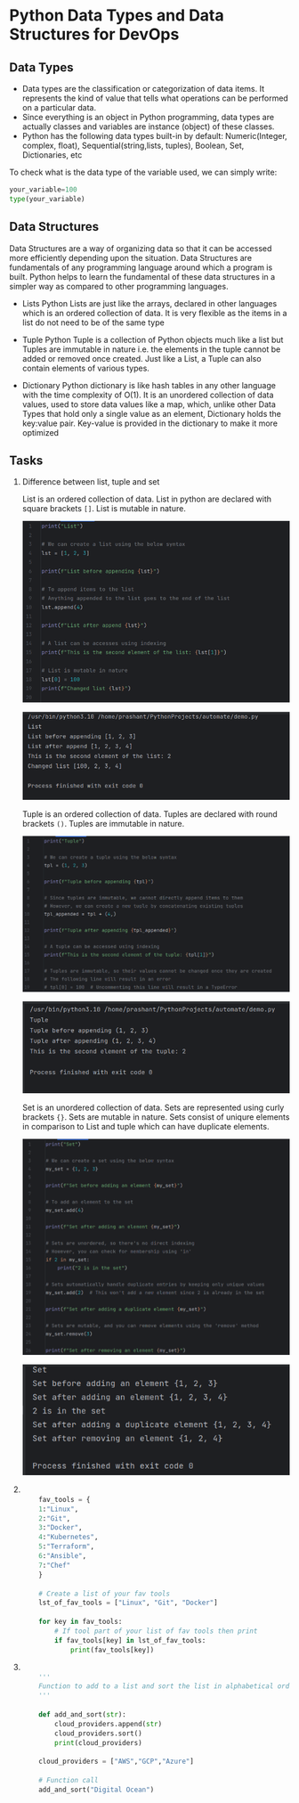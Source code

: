 # Python Data Types and Data Structures for DevOps

## Data Types
- Data types are the classification or categorization of data items. It represents the kind of value that tells what operations can be performed on a particular data. 
- Since everything is an object in Python programming, data types are actually classes and variables are instance (object) of these classes.
- Python has the following data types built-in by default: Numeric(Integer, complex, float), Sequential(string,lists, tuples), Boolean, Set, Dictionaries, etc

To check what is the data type of the variable used, we can simply write:
```python
your_variable=100
type(your_variable)
```


## Data Structures

 Data Structures are a way of organizing data so that it can be accessed more efficiently depending upon the situation. Data Structures are fundamentals of any programming language around which a program is built. Python helps to learn the fundamental of these data structures in a simpler way as compared to other programming languages.

- Lists
Python Lists are just like the arrays, declared in other languages which is an ordered collection of data. It is very flexible as the items in a list do not need to be of the same type

- Tuple
Python Tuple is a collection of Python objects much like a list but Tuples are immutable in nature i.e. the elements in the tuple cannot be added or removed once created. Just like a List, a Tuple can also contain elements of various types.

- Dictionary
Python dictionary is like hash tables in any other language with the time complexity of O(1). It is an unordered collection of data values, used to store data values like a map, which, unlike other Data Types that hold only a single value as an element, Dictionary holds the key:value pair. Key-value is provided in the dictionary to make it more optimized

## Tasks

1. Difference between list, tuple and set

    List is an ordered collection of data. List in python are declared with square brackets `[]`. List is mutable in nature.


    ![Python List](/day14/images/Screenshot%20from%202023-08-16%2009-22-18.png)



    ![List output](/day14/images/Screenshot%20from%202023-08-16%2009-22-46.png)



    Tuple is an ordered collection of data. Tuples are declared with round brackets `()`. Tuples are immutable in nature.



    ![Python Tuple](/day14/images/Screenshot%20from%202023-08-16%2009-25-11.png)

    

    ![Tuple output](/day14/images/Screenshot%20from%202023-08-16%2009-26-17.png)


    Set is an unordered collection of data. Sets are represented using curly brackets `{}`. Sets are mutable in nature. Sets consist of uniqure elements in comparison  to List and tuple which can have duplicate elements.


    ![Python Set](/day14/images/Screenshot%20from%202023-08-16%2009-27-04.png)

    

    ![Set output](/day14/images/Screenshot%20from%202023-08-16%2009-27-20.png)


2.
    ```python

        fav_tools = {
        1:"Linux",
        2:"Git",
        3:"Docker",
        4:"Kubernetes",
        5:"Terraform",
        6:"Ansible",
        7:"Chef"
        }

        # Create a list of your fav tools
        lst_of_fav_tools = ["Linux", "Git", "Docker"]

        for key in fav_tools:
            # If tool part of your list of fav tools then print
            if fav_tools[key] in lst_of_fav_tools:
                print(fav_tools[key])

    ```

3. 
    ```python
        
        '''
        Function to add to a list and sort the list in alphabetical order
        '''

        def add_and_sort(str):
            cloud_providers.append(str)
            cloud_providers.sort()
            print(cloud_providers)

        cloud_providers = ["AWS","GCP","Azure"]

        # Function call
        add_and_sort("Digital Ocean")
    ```